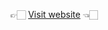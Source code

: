 👉🏻 <a href="https://web-dev-polytech.github.io/Chvanov-web-dev-2024-1/web-dev-2024-4">Visit website</a> 👈🏻
